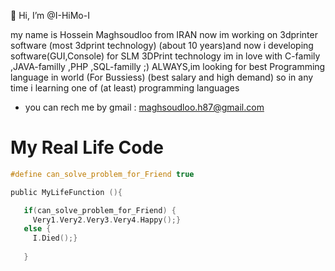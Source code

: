👋 Hi, I’m @I-HiMo-I

my name is Hossein Maghsoudloo from IRAN 
now im working on 3dprinter software (most 3dprint technology) (about 10 years)and now i developing software(GUI,Console) for SLM 3DPrint technology 
im in love with C-family ,JAVA-familly ,PHP ,SQL-familly ;) 
ALWAYS,im looking for best Programming language in world (For Bussiess) (best salary and high demand) so in any time i learning one of (at least) programming languages

- you can rech me by gmail : maghsoudloo.h87@gmail.com

# My Real Life Code
```c
#define can_solve_problem_for_Friend true

public MyLifeFunction (){

   if(can_solve_problem_for_Friend) { 
     Very1.Very2.Very3.Very4.Happy();}
   else {
     I.Died();}
     
   }
```






